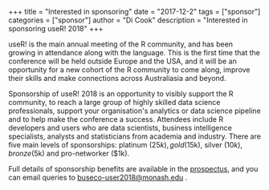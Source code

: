 +++
title = "Interested in sponsoring"
date = "2017-12-2"
tags = ["sponsor"]
categories = ["sponsor"]
author = "Di Cook"
description = "Interested in sponsoring useR! 2018"
+++

useR! is the main annual meeting of the R community, and has been growing in attendance along with the language. This is the first time that the conference will be held outside Europe and the USA, and it will be an opportunity for a new cohort of the R community to come along, improve their skills and make connections across Australiasia and beyond.

Sponsorship of useR! 2018 is an opportunity to visibly support the R community, to reach a large group of highly skilled data science professionals, support your organisation's analytics or data science pipeline and to help make the conference a success. Attendees include R developers and users who are data scientists, business intelligence specialists, analysts and statisticians from academia and industry. There are five main levels of sponsorships: platinum ($25k), gold ($15k), silver ($10k), bronze ($5k) and pro-networker ($1k).

Full details of sponsorship benefits are available in the [prospectus](https://user2018.r-project.org/img/useR2018sponsorship.pdf), and you can email queries to buseco-user2018@monash.edu .
